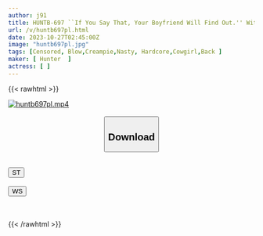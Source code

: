 ```yaml
---
author: j91
title: HUNTB-697 ``If You Say That, Your Boyfriend Will Find Out.'' With A Sweet Voice, My Sister-in-law Who Was On The Phone With Her Boyfriend Got Angry And Fell Down With An Angry Doggy Style Piston! My Sister-in-law Yelled, “Don’t Be Silly!”
url: /v/huntb697pl.html
date: 2023-10-27T02:45:00Z
image: "huntb697pl.jpg"
tags: [Censored, Blow,Creampie,Nasty, Hardcore,Cowgirl,Back	]
maker: [ Hunter  ]
actress: [ ]
---
```



{{< rawhtml >}}

<div class="video" data-videoid="kWadMkZMLwtOxp8">
    <a href="javascript:;">
        <img src="https://my.j91.asia/v/huntb697pl.jpg" width="WIDTH" height="HEIGHT" alt="huntb697pl.mp4" loading="lazy">
    </a>
</div>

<script type="text/javascript" src="https://j91.asia/asset/on-demand-st.js"></script>

<br>
  <link rel="stylesheet" href="https://j91.asia/asset/bs5.css">
  
  <center>
  <button class="btn btn-primary" type="button" data-bs-toggle="collapse" data-bs-target=".multi-collapse" aria-expanded="false" aria-controls="multiCollapseExample1 multiCollapseExample2"><h2>Download</h2></button></center>
</p>
<div class="row">
  <div class="col">
    <div class="collapse multi-collapse" id="multiCollapseExample1">
      <div class="card card-body">
	      	      <br>
<div class="buttons">  
<a href="https://streamtape.to/v/kWadMkZMLwtOxp8"><button class="btn-hover color-3"><i class="fa fa-download"></i> ST</button></a></div>
    </div>
  </div>
</div>
  <div class="col">
    <div class="collapse multi-collapse" id="multiCollapseExample2">
      <div class="card card-body">
	      <br>
<div class="buttons">
    <a href="https://wolfstream.tv/3n0xn9yue098"><button class="btn-hover color-9"><i class="fa fa-download"></i> WS</button></a></div>
<br><br>
      </div>
    </div>
  </div>
</div>

{{< /rawhtml >}}
